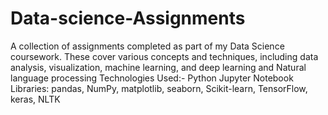 # Data-science-Assignments
A collection of assignments completed as part of my Data Science coursework. These cover various concepts and techniques, including data analysis, visualization, machine learning, and deep learning and Natural language processing
Technologies Used:-
Python
Jupyter Notebook
Libraries: pandas, NumPy, matplotlib, seaborn, Scikit-learn, TensorFlow, keras, NLTK
